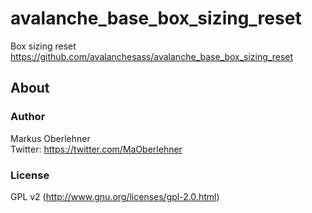 # avalanche_base_box_sizing_reset
Box sizing reset  
https://github.com/avalanchesass/avalanche_base_box_sizing_reset

## About
### Author
Markus Oberlehner  
Twitter: https://twitter.com/MaOberlehner

### License
GPL v2 (http://www.gnu.org/licenses/gpl-2.0.html)
